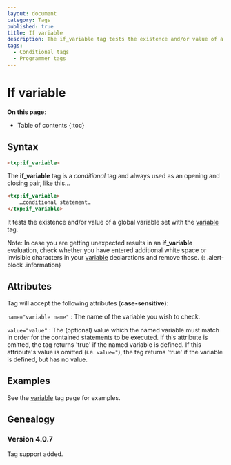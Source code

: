 ```yaml
---
layout: document
category: Tags
published: true
title: If variable
description: The if_variable tag tests the existence and/or value of a global variable set with the variable tag.
tags:
  - Conditional tags
  - Programmer tags
---
```


# If variable

**On this page**:

* Table of contents
{:toc}

## Syntax

~~~ html
<txp:if_variable>
~~~

The **if_variable** tag is a *conditional* tag and always used as an opening and closing pair, like this…

~~~ html
<txp:if_variable>
    …conditional statement…
</txp:if_variable>
~~~

It tests the existence and/or value of a global variable set with the [variable](variable) tag.

Note: In case you are getting unexpected results in an **if_variable** evaluation, check whether you have entered additional white space or invisible characters in your [variable](variable) declarations and remove those.
{: .alert-block .information}

## Attributes

Tag will accept the following attributes (**case-sensitive**):

`name="variable name"`
: The name of the variable you wish to check.

`value="value"`
: The (optional) value which the named variable must match in order for the contained statements to be executed. If this attribute is omitted, the tag returns 'true' if the named variable is defined. If this attribute's value is omitted (i.e. `value="`), the tag returns 'true' if the variable is defined, but has no value.

## Examples

See the [variable](variable) tag page for examples.

## Genealogy

### Version 4.0.7

Tag support added.
